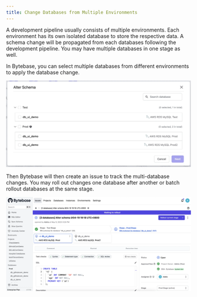```yaml
---
title: Change Databases from Multiple Environments
---
```


A development pipeline usually consists of multiple environments.
Each environment has its own isolated database to store the respective data. A schema change will be propagated from each databases following the development pipeline. You may have multiple databases in one stage as well.

In Bytebase, you can select multiple databases from different environments to apply the database change.

![Select database from multiple environments](/static/docs/batch-change/multi-environment-database-select.webp)

Then Bytebase will then create an issue to track the multi-database changes. You may roll out changes one database after another or batch rollout databases at the same stage.

![Change Database from multiple environments](/static/docs/batch-change/multi-environment-database-change.webp)
